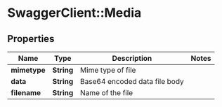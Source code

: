 # SwaggerClient::Media

## Properties
Name | Type | Description | Notes
------------ | ------------- | ------------- | -------------
**mimetype** | **String** | Mime type of file | 
**data** | **String** | Base64 encoded data file body | 
**filename** | **String** | Name of the file | 

